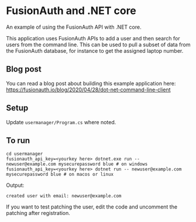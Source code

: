 # FusionAuth and .NET core 

An example of using the FusionAuth API with .NET core.

This application uses FusionAuth APIs to add a user and then search for users from the command line. This can be used to pull a subset of data from the FusionAuth database, for instance to get the assigned laptop number.

## Blog post

You can read a blog post about building this example application here: https://fusionauth.io/blog/2020/04/28/dot-net-command-line-client

## Setup

Update `usermanager/Program.cs` where noted.

## To run


```
cd usermanager
fusionauth_api_key=<yourkey here> dotnet.exe run -- newuser@example.com mysecurepassword blue # on windows
fusionauth_api_key=<yourkey here> dotnet run -- newuser@example.com mysecurepassword blue # on macos or linux
```

Output:
```
created user with email: newuser@example.com
```

If you want to test patching the user, edit the code and uncomment the patching after registration.
